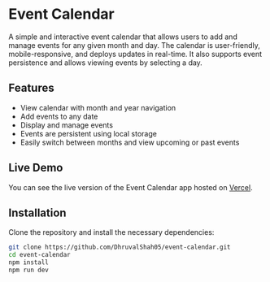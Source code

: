 # Event Calendar

A simple and interactive event calendar that allows users to add and manage events for any given month and day. The calendar is user-friendly, mobile-responsive, and deploys updates in real-time. It also supports event persistence and allows viewing events by selecting a day.

## Features

- View calendar with month and year navigation
- Add events to any date
- Display and manage events
- Events are persistent using local storage
- Easily switch between months and view upcoming or past events

## Live Demo

You can see the live version of the Event Calendar app hosted on [Vercel](https://event-calendar-neon.vercel.app/).

## Installation

Clone the repository and install the necessary dependencies:

```bash
git clone https://github.com/DhruvalShah05/event-calendar.git
cd event-calendar
npm install
npm run dev
